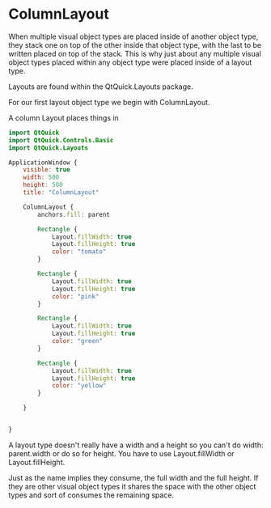 # ColumnLayout

When multiple visual object types are placed inside of another object type, they stack one on top of the other inside that object type, with the last to be written placed on top of the stack. This is why just about any multiple visual object types placed within any object type were placed inside of a layout type.

Layouts are found within the QtQuick.Layouts package.

For our first layout object type we begin with ColumnLayout.

A column Layout places things in

```qml
import QtQuick
import QtQuick.Controls.Basic
import QtQuick.Layouts

ApplicationWindow {
    visible: true
    width: 500
    height: 500
    title: "ColumnLayout"

    ColumnLayout {
        anchors.fill: parent

        Rectangle {
            Layout.fillWidth: true
            Layout.fillHeight: true
            color: "tomato"
        }

        Rectangle {
            Layout.fillWidth: true
            Layout.fillHeight: true
            color: "pink"
        }

        Rectangle {
            Layout.fillWidth: true
            Layout.fillHeight: true
            color: "green"
        }

        Rectangle {
            Layout.fillWidth: true
            Layout.fillHeight: true
            color: "yellow"
        }

    }


}

```

A layout type doesn't really have a width and a height so you can't do width: parent.width or do so for height. You have to use Layout.fillWidth or Layout.fillHeight.

Just as the name implies they consume, the full width and the full height. If they are other visual object types it shares the space with the other object types and sort of consumes the remaining space.
